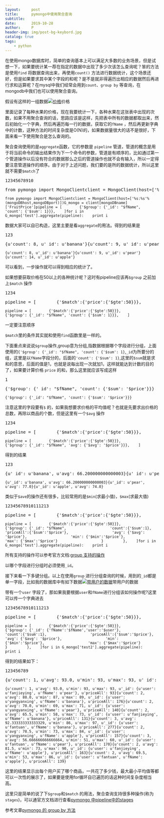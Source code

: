 ```yaml
---
layout:     post
title:      pymongo中使用聚合查询
subtitle:   
date:       2019-10-28
author:     P
header-img: img/post-bg-keybord.jpg
catalog: true
tags:
    - python
---
```

在使用mongo数据库时，简单的查询基本上可以满足大多数的业务场景，但是试想一下，如果要统计某一荐在指定的数据中出现了多少次该怎么查询呢？笨的方法是使用`find` 将数据查询出来，再使用`count()` 方法进行数据统计，这个场景还好，但是如果要求其中某个字段的和呢？是不是就非得遍历出相应的数据然后再进行求和运算呢？在mysql中我们经常会用到`count`、`group by` 等查询，在mongodb中我们也可以使用聚合查询。

假设有这样的一组数据[<img src="/image/mongodata.png" alt="价格" />](https://www.yangyanxing.com/image/mongodata.png)价格

里面记录了每种水果的价格，现在我要统计一下，各种水果在这张表中出现的次数，如果不用聚合查询的话，思路应该是这样，先把表中所有的数据都取出来，然后初始化一个字典，然后再遍历每一行的数据，获取它的`fName` ，然后再更新字典中的计数，这种方法的时间复杂度是O(N)的，如果数据量很大的话不是很好，下面来看一下使用聚合是怎么查询的。

聚合查询使用的是`aggregate`函数，它的参数是 `pipeline` 管道，管道的概念是用于将当前命令的输出结果作为下一个命令的参数，管道是有顺序的，比如通过第一个管道操作以后没有符合的数据那么之后的管道操作也就不会有输入，所以一定得要注意管道操作的顺序。由于对于上述问题，我们要的是所的数据统计，所以这里就不需要`$match`了
<td class="gutter"><pre>12345678910</pre></td><td class="code" style="width: 644.5px;"><pre>from pymongo import MongoClientclient = MongoClient(host=['%s:%s'%(mongoDBhost,mongoDBport)])G_mongo = client[mongoDBname]['FruitPrice']pipeline = [        {'$group': {'_id': "$fName", 'count': {'$sum': 1}}},    ]for i in G_mongo['test'].aggregate(pipeline):    print i</pre></td>

```
from pymongo import MongoClientclient = MongoClient(host=['%s:%s'%(mongoDBhost,mongoDBport)])G_mongo = client[mongoDBname]['FruitPrice']pipeline = [        {'$group': {'_id': "$fName", 'count': {'$sum': 1}}},    ]for i in G_mongo['test'].aggregate(pipeline):    print i
```

数据大家可以自已构造，这里主要是看`aggregate`的用法。得到的结果是
<td class="gutter"><pre>123</pre></td><td class="code" style="width: 652.5px;"><pre>{u'count': 8, u'_id': u'banana'}{u'count': 9, u'_id': u'pear'}{u'count': 14, u'_id': u'apple'}</pre></td>

```
{u'count': 8, u'_id': u'banana'}{u'count': 9, u'_id': u'pear'}{u'count': 14, u'_id': u'apple'}
```

可以看到，一步操作就可以得到相应的统计了。

如果想要获取价格在50以上的各种统计呢？这时有pipeline应该再`$group` 之前加上`$match` 操作
<td class="gutter"><pre>1234</pre></td><td class="code" style="width: 652.5px;"><pre>pipeline = [        {'$match':{'price':{'$gte':50}}},        {'$group': {'_id': "$fName", 'count': {'$sum': 1}}},    ]</pre></td>

```
pipeline = [        {'$match':{'price':{'$gte':50}}},        {'$group': {'_id': "$fName", 'count': {'$sum': 1}}},    ]
```

一定要注意顺序

`$match`里的条件其实就和使用`find`函数里是一样的。

下面重点来说说`$group`操作,group意为分组,指数据根据哪个字段进行分组，上面使用的`{'$group': {'_id': "$fName", 'count': {'$sum': 1}`,`_id`为所要分的组，这里是以`fName`字段分的，后面的`'count': {'$sum': 1}`,这里的`$sum`就是求和的意思，后面的值是1，也就是说每出现一次就加1，这样就能达到计数的目的了，如果要计算价格 `price` 的和，那么这里就应该写成这样
<td class="gutter"><pre>1</pre></td><td class="code" style="width: 652.5px;"><pre>{'$group': {'_id': "$fName", 'count': {'$sum': '$price'}}}</pre></td>

```
{'$group': {'_id': "$fName", 'count': {'$sum': '$price'}}}
```

注意这里的字段要有`$` 的，如果我想要求价格的平均值呢？也就是先要求出价格的总数，再除以商品的个数，但是这里有一个`$avg` 操作
<td class="gutter"><pre>1234</pre></td><td class="code" style="width: 652.5px;"><pre>pipeline = [        {'$match':{'price':{'$gte':50}}},        {'$group': {'_id': "$fName", 'avg': {'$avg': '$price'}}},    ]</pre></td>

```
pipeline = [        {'$match':{'price':{'$gte':50}}},        {'$group': {'_id': "$fName", 'avg': {'$avg': '$price'}}},    ]
```

得到的结果
<td class="gutter"><pre>123</pre></td><td class="code" style="width: 652.5px;"><pre>{u'_id': u'banana', u'avg': 66.200000000000003}{u'_id': u'pear', u'avg': 77.0}{u'_id': u'apple', u'avg': 74.0}</pre></td>

```
{u'_id': u'banana', u'avg': 66.200000000000003}{u'_id': u'pear', u'avg': 77.0}{u'_id': u'apple', u'avg': 74.0}
```

类似于`$ave`的操作还有很多，比较常用的是`$min`(求最小值)，`$max`(求最大值)
<td class="gutter"><pre>12345678910111213</pre></td><td class="code" style="width: 644.5px;"><pre>pipeline = [        {'$match':{'price':{'$gte':50}}},        {'$group': {'_id': "$fName",                    'count':{'$sum':1},                    'priceAll':{'$sum':'$price'},                    'avg': {'$avg': '$price'},                    'min': {'$min':'$price'},                    'max': {'$max':'$price'}                    }         },    ]for i in G_mongo['test'].aggregate(pipeline):    print i</pre></td>

```
pipeline = [        {'$match':{'price':{'$gte':50}}},        {'$group': {'_id': "$fName",                    'count':{'$sum':1},                    'priceAll':{'$sum':'$price'},                    'avg': {'$avg': '$price'},                    'min': {'$min':'$price'},                    'max': {'$max':'$price'}                    }         },    ]for i in G_mongo['test'].aggregate(pipeline):    print i
```

所有支持的操作可以参考官方文档:[group 支持的操作](https://docs.mongodb.com/manual/reference/operator/aggregation/#accumulators-group)

以哪个字段进行分组时必须使用`_id`。

接下来看一下多键分组。以上在使用`group` 进行分组查询的时候，用到的`_id`都是单一字段，比如我的数据库中有如下数据[<img src="/image/mongodata2.png" alt="带用户的数据" />](https://www.yangyanxing.com/image/mongodata2.png)带用户的数据

带有一个`user` 字段了，那如果我要根据`user`和`fName`进行分组该如何操作呢?这里可以传一个字典进去
<td class="gutter"><pre>12345678910111213</pre></td><td class="code" style="width: 644.5px;"><pre>pipeline = [        {'$match':{'price':{'$gte':50}}},        {'$group': {'_id': {'fName':'$fName','user':'$user'},                    'count':{'$sum':1},                    'priceAll':{'$sum':'$price'},                    'avg': {'$avg': '$price'},                    'min': {'$min':'$price'},                    'max': {'$max':'$price'}                    }         },    ]for i in G_mongo['test2'].aggregate(pipeline):    print i</pre></td>

```
pipeline = [        {'$match':{'price':{'$gte':50}}},        {'$group': {'_id': {'fName':'$fName','user':'$user'},                    'count':{'$sum':1},                    'priceAll':{'$sum':'$price'},                    'avg': {'$avg': '$price'},                    'min': {'$min':'$price'},                    'max': {'$max':'$price'}                    }         },    ]for i in G_mongo['test2'].aggregate(pipeline):    print i
```

得到的结果如下：
<td class="gutter"><pre>123456789</pre></td><td class="code" style="width: 652.5px;"><pre>{u'count': 1, u'avg': 93.0, u'min': 93, u'max': 93, u'_id': {u'user': u'fanjieying', u'fName': u'pear'}, u'priceAll': 93}{u'count': 2, u'avg': 88.0, u'min': 87, u'max': 89, u'_id': {u'user': u'yangyanxing', u'fName': u'banana'}, u'priceAll': 176}{u'count': 2, u'avg': 70.0, u'min': 69, u'max': 71, u'_id': {u'user': u'yangyanxing', u'fName': u'pear'}, u'priceAll': 140}{u'count': 2, u'avg': 65.5, u'min': 58, u'max': 73, u'_id': {u'user': u'fanjieying', u'fName': u'banana'}, u'priceAll': 131}{u'count': 3, u'avg': 92.333333333333329, u'min': 86, u'max': 97, u'_id': {u'user': u'fantuan', u'fName': u'banana'}, u'priceAll': 277}{u'count': 2, u'avg': 78.5, u'min': 73, u'max': 84, u'_id': {u'user': u'yangyanxing', u'fName': u'apple'}, u'priceAll': 157}{u'count': 3, u'avg': 56.666666666666664, u'min': 51, u'max': 60, u'_id': {u'user': u'fantuan', u'fName': u'pear'}, u'priceAll': 170}{u'count': 2, u'avg': 81.5, u'min': 73, u'max': 90, u'_id': {u'user': u'fanjieying', u'fName': u'apple'}, u'priceAll': 163}{u'count': 2, u'avg': 69.5, u'min': 53, u'max': 86, u'_id': {u'user': u'fantuan', u'fName': u'apple'}, u'priceAll': 139}</pre></td>

```
{u'count': 1, u'avg': 93.0, u'min': 93, u'max': 93, u'_id': {u'user': u'fanjieying', u'fName': u'pear'}, u'priceAll': 93}{u'count': 2, u'avg': 88.0, u'min': 87, u'max': 89, u'_id': {u'user': u'yangyanxing', u'fName': u'banana'}, u'priceAll': 176}{u'count': 2, u'avg': 70.0, u'min': 69, u'max': 71, u'_id': {u'user': u'yangyanxing', u'fName': u'pear'}, u'priceAll': 140}{u'count': 2, u'avg': 65.5, u'min': 58, u'max': 73, u'_id': {u'user': u'fanjieying', u'fName': u'banana'}, u'priceAll': 131}{u'count': 3, u'avg': 92.333333333333329, u'min': 86, u'max': 97, u'_id': {u'user': u'fantuan', u'fName': u'banana'}, u'priceAll': 277}{u'count': 2, u'avg': 78.5, u'min': 73, u'max': 84, u'_id': {u'user': u'yangyanxing', u'fName': u'apple'}, u'priceAll': 157}{u'count': 3, u'avg': 56.666666666666664, u'min': 51, u'max': 60, u'_id': {u'user': u'fantuan', u'fName': u'pear'}, u'priceAll': 170}{u'count': 2, u'avg': 81.5, u'min': 73, u'max': 90, u'_id': {u'user': u'fanjieying', u'fName': u'apple'}, u'priceAll': 163}{u'count': 2, u'avg': 69.5, u'min': 53, u'max': 86, u'_id': {u'user': u'fantuan', u'fName': u'apple'}, u'priceAll': 139}
```

这里的结果显示出每个用户买了哪个商品，一共花了多少钱，最大最小平均值等都可以一次性的展示了，如果要是使用for循环自已遍历的话这种时间复杂度相当高。

这里只是简单的说了下`$group`和`$match` 的用法，聚合查询支持很多种操作(称为`stages`)，可以通官方文档进行查看[pymongo 中pipeline中的stages](https://docs.mongodb.com/manual/reference/operator/aggregation-pipeline/)

参考文章[pymongo 的 group by 方法](https://my.oschina.net/lionets/blog/727188)
